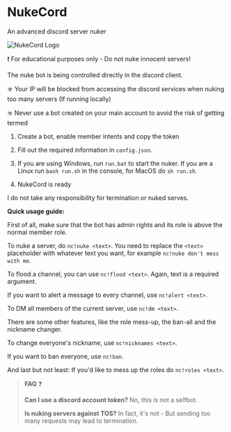 # NukeCord
An advanced discord server nuker

<img src="https://i.vgy.me/8LslSF.png" alt="NukeCord Logo">

❗ For educational purposes only - Do not nuke innocent servers!

The nuke bot is being controlled directly in the discord client.

☣️ Your IP will be blocked from accessing the discord services when nuking too many servers (If running locally)

☣️ Never use a bot created on your main account to avoid the risk of getting termed

1. Create a bot, enable member intents and copy the token

2. Fill out the required information in `config.json`. 

3. If you are using Windows, run `run.bat` to start the nuker. If you are a Linux run `bash run.sh` in the console, for MacOS do `sh run.sh`.

4. NukeCord is ready

I do not take any responsibility for termination or nuked serves.


**Quick usage guide:**

First of all, make sure that the bot has admin rights and its role is above the normal member role.

To nuke a server, do `nc!nuke <text>`. You need to replace the `<text>` placeholder with whatever text you want, for example `nc!nuke don't mess with me`.

To flood a channel, you can use `nc!flood <text>`. Again, text is a required argument.

If you want to alert a message to every channel, use `nc!alert <text>`.

To DM all members of the current server, use `nc!dm <text>`.

There are some other features, like the role mess-up, the ban-all and the nickname changer.

To change everyone's nickname, use `nc!nicknames <text>`. 

If you want to ban everyone, use `nc!ban`.

And last but not least: If you'd like to mess up the roles do `nc!roles <text>`.


> __**FAQ**__ ❓
> 
> **Can I use a discord account token?** No, this is not a selfbot.
> 
> **Is nuking servers against TOS?** In fact, it's not - But sending too many requests may lead to termination.

